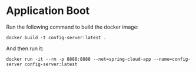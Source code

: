 # Application Boot
Run the following command to build the docker image:

    docker build -t config-server:latest .

And then run it:

    docker run -it --rm -p 8888:8888 --net=spring-cloud-app --name=config-server config-server:latest

